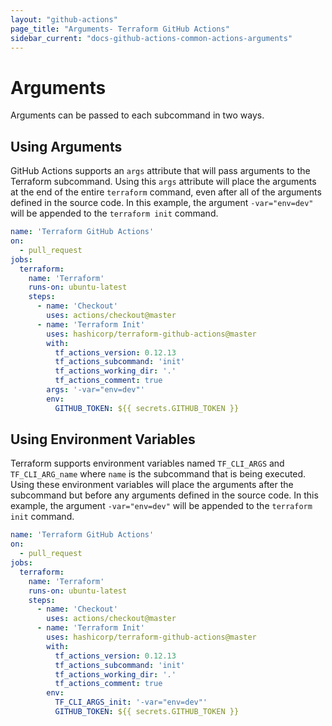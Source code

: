 ```yaml
---
layout: "github-actions"
page_title: "Arguments- Terraform GitHub Actions"
sidebar_current: "docs-github-actions-common-actions-arguments"
---
```


# Arguments

Arguments can be passed to each subcommand in two ways.

## Using Arguments

GitHub Actions supports an `args` attribute that will pass arguments to the Terraform subcommand. Using this `args` attribute will place the arguments at the end of the entire `terraform` command, even after all of the arguments defined in the source code. In this example, the argument `-var="env=dev"` will be appended to the `terraform init` command.

```yaml
name: 'Terraform GitHub Actions'
on:
  - pull_request
jobs:
  terraform:
    name: 'Terraform'
    runs-on: ubuntu-latest
    steps:
      - name: 'Checkout'
        uses: actions/checkout@master
      - name: 'Terraform Init'
        uses: hashicorp/terraform-github-actions@master
        with:
          tf_actions_version: 0.12.13
          tf_actions_subcommand: 'init'
          tf_actions_working_dir: '.'
          tf_actions_comment: true
        args: '-var="env=dev"'
        env:
          GITHUB_TOKEN: ${{ secrets.GITHUB_TOKEN }}
```


## Using Environment Variables

Terraform supports environment variables named `TF_CLI_ARGS` and `TF_CLI_ARG_name` where `name` is the subcommand that is being executed. Using these environment variables will place the arguments after the subcommand but before any arguments defined in the source code. In this example, the argument `-var="env=dev"` will be appended to the `terraform init` command.

```yaml
name: 'Terraform GitHub Actions'
on:
  - pull_request
jobs:
  terraform:
    name: 'Terraform'
    runs-on: ubuntu-latest
    steps:
      - name: 'Checkout'
        uses: actions/checkout@master
      - name: 'Terraform Init'
        uses: hashicorp/terraform-github-actions@master
        with:
          tf_actions_version: 0.12.13
          tf_actions_subcommand: 'init'
          tf_actions_working_dir: '.'
          tf_actions_comment: true
        env:
          TF_CLI_ARGS_init: '-var="env=dev"'
          GITHUB_TOKEN: ${{ secrets.GITHUB_TOKEN }}
```
